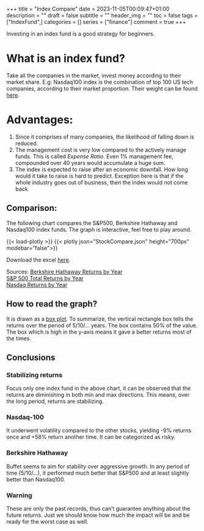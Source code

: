 +++
title = "Index Compare"
date = 2023-11-05T00:09:47+01:00
description = ""
draft = false
subtitle = ""
header_img = ""
toc = false
tags = ["IndexFund",]
categories = []
series = ["finance"]
comment = true
+++

Investing in an index fund is a good strategy for beginners.

# What is an index fund?
Take all the companies in the market, invest money according to their market share. E.g: Nasdaq100 index is the combination of top 100 US tech companies, according to their market proportion. Their weight can be found [here](https://www.slickcharts.com/nasdaq100).

# Advantages:
1. Since it comprises of many companies, the likelihood of falling down is reduced.
1. The management cost is very low compared to the actively manage funds. This is called *Expense Ratio*. 
Even 1% management fee, compounded over 40 years would accumulate a huge sum.
1. The index is expected to raise after an economic downfall. How long would it take to raise is hard to predict. Exception here is that if the whole industry goes out of business, then the index would not come back. 

## Comparison:
The following chart compares the S&P500, Berkshire Hathaway and Nasdaq100 index funds. The graph is interactive, feel free to play around.

{{< load-plotly >}}
{{< plotly json="StockCompare.json" height="700px" modebar="false">}}

Download the excel [here](https://docs.google.com/spreadsheets/d/1sMtksaHFq1aCA8g-sdRfO35RzYHQ2CQ1/edit?usp=sharing&ouid=104770753270265639557&rtpof=true&sd=true).

Sources:
[Berkshire Hathaway Returns by Year](https://www.slickcharts.com/berkshire-hathaway/returns)  
[S&P 500 Total Returns by Year](https://www.slickcharts.com/sp500/returns)  
[Nasdaq Returns by Year](https://www.slickcharts.com/nasdaq100/returns)  

## How to read the graph?
It is drawn as a [box plot](https://en.wikipedia.org/wiki/Box_plot). To summarize, the vertical rectangle box tells the returns over the period of 5/10/... years. 
The box contains 50% of the value. The box which is high in the y-axis means it gave a better returns most of the times.

## Conclusions
### Stabilizing returns
Focus only one index fund in the above chart, it can be observed that the returns are diminishing in both min and max directions. 
This means, over the long period, returns are stabilizing.

### Nasdaq-100
It underwent volatility compared to the other stocks, yielding -9% returns once and +58% return another time. It can be categorized as risky.

### Berkshire Hathaway
Buffet seems to aim for stability over aggressive growth. In any period of time (5/10/…), it performed much better that S&P500 and at least slightly better than Nasdaq100.

### Warning
These are only the past records, thus can’t guarantee anything about the future returns. 
Just we should know how much the impact will be and be ready for the worst case as well.

